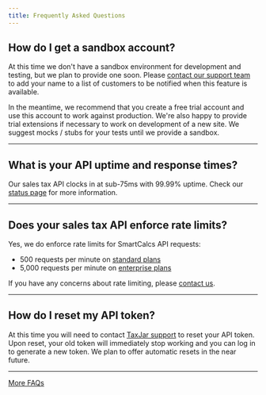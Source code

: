 ```yaml
---
title: Frequently Asked Questions
---
```


## How do I get a sandbox account?

At this time we don't have a sandbox environment for development and testing, but we plan to provide one soon. Please [contact our support team](https://www.taxjar.com/contact/) to add your name to a list of customers to be notified when this feature is available.

In the meantime, we recommend that you create a free trial account and use this account to work against production. We're also happy to provide trial extensions if necessary to work on development of a new site. We suggest mocks / stubs for your tests until we provide a sandbox.

---

## What is your API uptime and response times?

Our sales tax API clocks in at sub-75ms with 99.99% uptime. Check our [status page](https://status.taxjar.com/) for more information.

---

## Does your sales tax API enforce rate limits?

Yes, we do enforce rate limits for SmartCalcs API requests:

- 500 requests per minute on [standard plans](https://www.taxjar.com/pricing/)
- 5,000 requests per minute on [enterprise plans](https://www.taxjar.com/pricing/)

If you have any concerns about rate limiting, please [contact us](https://www.taxjar.com/contact/).

---

## How do I reset my API token?

At this time you will need to contact [TaxJar support](https://www.taxjar.com/contact/) to reset your API token. Upon reset, your old token will immediately stop working and you can log in to generate a new token. We plan to offer automatic resets in the near future.

---

<a href="https://support.taxjar.com/knowledge_base/categories/smartcalcs" class="btn" target="_blank">More FAQs</a>
